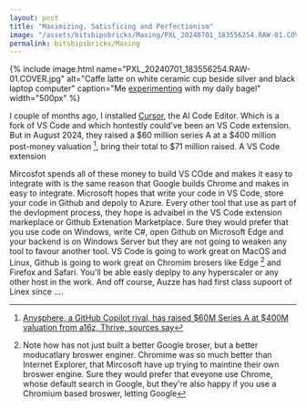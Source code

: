 ```yaml
---
layout: post
title: "Maximizing, Satisficing and Perfectionism"
image: "/assets/bitsbipsbricks/Maxing/PXL_20240701_183556254.RAW-01.COVER.jpg"
permalink: bitsbipsbricks/Maxing
---
```


{% include image.html 
  name="PXL_20240701_183556254.RAW-01.COVER.jpg" 
  alt="Caffe latte on white ceramic cup beside silver and black laptop computer" 
  caption="Me [experimenting](https://streams.place/ramvasuthevan/drops/203230380562751488) with my daily bagel" 
  width="500px"
%}

I couple of months ago, I installed [Cursor](https://www.cursor.com/), the AI Code Editor. Which is a fork of VS Code and which hontestly could've been an VS Code extension. But in August 2024, they raised a $60 million series A at a $400 million post-money valuation [^1], bring their total to $71 million raised. A VS Code extension

Mircosfot spends all of these money to build VS COde and makes it easy to integrate with is the same reason that Google builds Chrome and makes in easy to integrate. Microsoft hopes that write your code in VS Code, store your code in Github and depoly to Azure. Every other tool that use as part of the devlopment process, they hope is advaibel in the VS Code extension markeplace or Github Extenation Marketplace. Sure they would prefer that you use code on Windows, write C#, open Github on Microsoft Edge and your backend is on Windows Server but they are not going to weaken any tool to favour another tool. VS Code is going to work great on MacOS and Linux, Github is going to work great on Chromim brosers like Edge [^2] and Firefox and Safari. You'll be able easly deplpy to any hyperscaler or any other host in the work. And off course, Auzze has had first class supoort of Linex since ....

[^1]: [Anysphere, a GitHub Copilot rival, has raised $60M Series A at  $400M valuation from a16z, Thrive, sources say](https://techcrunch.com/2024/08/09/anysphere-a-github-copilot-rival-has-raised-60m-series-a-at-400m-valuation-from-a16z-thrive-sources-say/)
[^2]: Note how has not just built a better Google broser, but a better moducatlary broswer enginer. Chromime was so much better than Internet Explorer, that Mircosoft have up trying to maintine their own broswer engine. Sure they would prefer that eveyone use Chrome, whose default search in Google, but they're also happy if you use a Chromium based broswer, letting Google